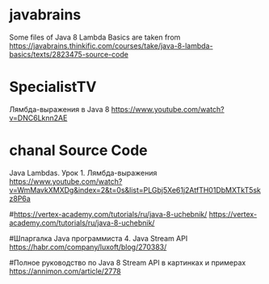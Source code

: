# javabrains
Some files of Java 8 Lambda Basics are taken from https://javabrains.thinkific.com/courses/take/java-8-lambda-basics/texts/2823475-source-code

# SpecialistTV
Лямбда-выражения в Java 8
https://www.youtube.com/watch?v=DNC6Lknn2AE

# chanal Source Code
Java Lambdas. Урок 1. Лямбда-выражения
https://www.youtube.com/watch?v=WmMavkXMXDg&index=2&t=0s&list=PLGbj5Xe61j2AtfTH01DbMXTkT5skz8P6a

#https://vertex-academy.com/tutorials/ru/java-8-uchebnik/
https://vertex-academy.com/tutorials/ru/java-8-uchebnik/

#Шпаргалка Java программиста 4. Java Stream API
https://habr.com/company/luxoft/blog/270383/

#Полное руководство по Java 8 Stream API в картинках и примерах
https://annimon.com/article/2778